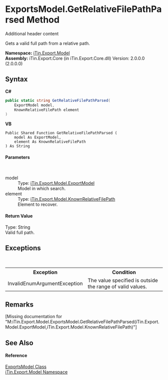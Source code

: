 # ExportsModel.GetRelativeFilePathParsed Method 
Additional header content 

Gets a valid full path from a relative path.

**Namespace:**&nbsp;<a href="N_iTin_Export_Model">iTin.Export.Model</a><br />**Assembly:**&nbsp;iTin.Export.Core (in iTin.Export.Core.dll) Version: 2.0.0.0 (2.0.0.0)

## Syntax

**C#**<br />
``` C#
public static string GetRelativeFilePathParsed(
	ExportModel model,
	KnownRelativeFilePath element
)
```

**VB**<br />
``` VB
Public Shared Function GetRelativeFilePathParsed ( 
	model As ExportModel,
	element As KnownRelativeFilePath
) As String
```


#### Parameters
&nbsp;<dl><dt>model</dt><dd>Type: <a href="T_iTin_Export_Model_ExportModel">iTin.Export.Model.ExportModel</a><br />Model in which search.</dd><dt>element</dt><dd>Type: <a href="T_iTin_Export_Model_KnownRelativeFilePath">iTin.Export.Model.KnownRelativeFilePath</a><br />Element to recover.</dd></dl>

#### Return Value
Type: String<br />Valid full path.

## Exceptions
&nbsp;<table><tr><th>Exception</th><th>Condition</th></tr><tr><td>InvalidEnumArgumentException</td><td>The value specified is outside the range of valid values.</td></tr></table>

## Remarks
\[Missing <remarks> documentation for "M:iTin.Export.Model.ExportsModel.GetRelativeFilePathParsed(iTin.Export.Model.ExportModel,iTin.Export.Model.KnownRelativeFilePath)"\]

## See Also


#### Reference
<a href="T_iTin_Export_Model_ExportsModel">ExportsModel Class</a><br /><a href="N_iTin_Export_Model">iTin.Export.Model Namespace</a><br />